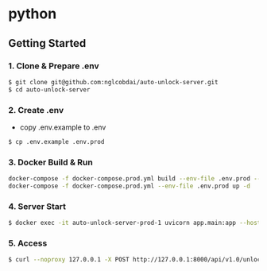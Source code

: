 # python

## Getting Started

### 1. Clone & Prepare .env

```sh
$ git clone git@github.com:nglcobdai/auto-unlock-server.git
$ cd auto-unlock-server
```

### 2. Create .env

- copy .env.example to .env

```sh
$ cp .env.example .env.prod
```

### 3. Docker Build & Run

```sh
docker-compose -f docker-compose.prod.yml build --env-file .env.prod --no-cache
docker-compose -f docker-compose.prod.yml --env-file .env.prod up -d
```

### 4. Server Start

```sh
$ docker exec -it auto-unlock-server-prod-1 uvicorn app.main:app --host 0.0.0.0 --port 8000
```

### 5. Access

```sh
$ curl --noproxy 127.0.0.1 -X POST http://127.0.0.1:8000/api/v1.0/unlock
```
